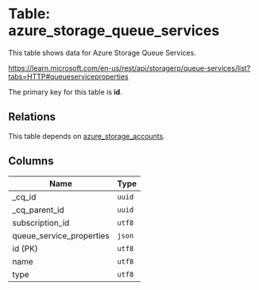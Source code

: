 # Table: azure_storage_queue_services

This table shows data for Azure Storage Queue Services.

https://learn.microsoft.com/en-us/rest/api/storagerp/queue-services/list?tabs=HTTP#queueserviceproperties

The primary key for this table is **id**.

## Relations

This table depends on [azure_storage_accounts](azure_storage_accounts.md).

## Columns

| Name          | Type          |
| ------------- | ------------- |
|_cq_id|`uuid`|
|_cq_parent_id|`uuid`|
|subscription_id|`utf8`|
|queue_service_properties|`json`|
|id (PK)|`utf8`|
|name|`utf8`|
|type|`utf8`|